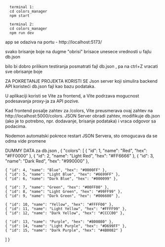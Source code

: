       terminal 1:
      cd colors_manager
      npm start

      terminal 2:
      cd colors_manager
      npm run dev

app se odaziva na portu - http://localhost:5173/

svako brisanje boje na dugme "obrisi" brisace unesece vrednosti u fajlu db.json

bilo bi dobro prilikom testiranja posmatrati fajl db.json , pa na ctrl+Z vracati sve obrisanje boje

ZA POKRETANJE PROJEKTA KORISTI SE Json server koji simulira backend
API koristeći db.json fajl kao bazu podataka.

U aplikaciji koristi se Vite za frontend,
a Vite podrzava mogucnost podesavanja proxy-ja za API pozive.

Kad frontend posalje zahtev za /colors, Vite preusmerava ovaj zahtev na http://localhost:5000/colors.
JSON Server obradi zahtev, modifikuje db.json (ako je to potrebno, npr. dodavanje, brisanje podataka) i vraca odgovor sa podacima.

Nodemon automatski pokrece restart JSON Servera, sto omogucava da se odma vide promene

DUMMY DATA za db.json ,
{
"colors": [
{ "id": 1, "name": "Red", "hex": "#FF0000" },
{ "id": 2, "name": "Light Red", "hex": "#FF6666" },
{ "id": 3, "name": "Dark Red", "hex": "#990000" },

    { "id": 4, "name": "Blue", "hex": "#0000FF" },
    { "id": 5, "name": "Light Blue", "hex": "#6699FF" },
    { "id": 6, "name": "Dark Blue", "hex": "#000099" },

    { "id": 7, "name": "Green", "hex": "#00FF00" },
    { "id": 8, "name": "Light Green", "hex": "#99FF99" },
    { "id": 9, "name": "Dark Green", "hex": "#006600" },

    { "id": 10, "name": "Yellow", "hex": "#FFFF00" },
    { "id": 11, "name": "Light Yellow", "hex": "#FFFF99" },
    { "id": 12, "name": "Dark Yellow", "hex": "#CCCC00" },

    { "id": 13, "name": "Purple", "hex": "#800080" },
    { "id": 14, "name": "Light Purple", "hex": "#D699FF" },
    { "id": 15, "name": "Dark Purple", "hex": "#4B0082" }

]
}
